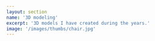 ```yaml
---
layout: section
name: '3D modeling'
excerpt: '3D models I have created during the years.'
image: '/images/thumbs/chair.jpg'
---
```


